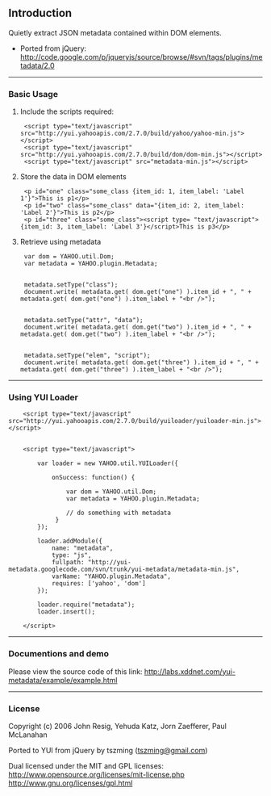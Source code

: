 Introduction
----------------

Quietly extract JSON metadata contained within DOM elements.

 * Ported from jQuery: http://code.google.com/p/jqueryjs/source/browse/#svn/tags/plugins/metadata/2.0

----
### Basic Usage

1. Include the scripts required:

        <script type="text/javascript" src="http://yui.yahooapis.com/2.7.0/build/yahoo/yahoo-min.js"></script>
        <script type="text/javascript" src="http://yui.yahooapis.com/2.7.0/build/dom/dom-min.js"></script>
        <script type="text/javascript" src="metadata-min.js"></script>

2. Store the data in DOM elements

        <p id="one" class="some_class {item_id: 1, item_label: 'Label 1'}">This is p1</p>
        <p id="two" class="some_class" data="{item_id: 2, item_label: 'Label 2'}">This is p2</p>
        <p id="three" class="some_class"><script type= "text/javascript">{item_id: 3, item_label: 'Label 3'}</script>This is p3</p>

3. Retrieve using metadata

        var dom = YAHOO.util.Dom;
        var metadata = YAHOO.plugin.Metadata;
        
        
        metadata.setType("class");
        document.write( metadata.get( dom.get("one") ).item_id + ", " + metadata.get( dom.get("one") ).item_label + "<br />");
        
        
        metadata.setType("attr", "data");
        document.write( metadata.get( dom.get("two") ).item_id + ", " + metadata.get( dom.get("two") ).item_label + "<br />");
        
        
        metadata.setType("elem", "script");
        document.write( metadata.get( dom.get("three") ).item_id + ", " + metadata.get( dom.get("three") ).item_label + "<br />");


----
### Using YUI Loader 

        <script type="text/javascript" src="http://yui.yahooapis.com/2.7.0/build/yuiloader/yuiloader-min.js"></script>


        <script type="text/javascript">
        
            var loader = new YAHOO.util.YUILoader({
        
                onSuccess: function() {
        
                    var dom = YAHOO.util.Dom;
                    var metadata = YAHOO.plugin.Metadata;
                   
                    // do something with metadata
                 }
            });
        
            loader.addModule({
                name: "metadata",
                type: "js",
                fullpath: "http://yui-metadata.googlecode.com/svn/trunk/yui-metadata/metadata-min.js",
                varName: "YAHOO.plugin.Metadata",
                requires: ['yahoo', 'dom']
            });
        
            loader.require("metadata");
            loader.insert();
        
        </script>


----
### Documentions and demo

Please view the source code of this link: http://labs.xddnet.com/yui-metadata/example/example.html

----
### License

Copyright (c) 2006 John Resig, Yehuda Katz, Jorn Zaefferer, Paul McLanahan

Ported to YUI from jQuery by tszming (tszming@gmail.com)

Dual licensed under the MIT and GPL licenses:
http://www.opensource.org/licenses/mit-license.php
http://www.gnu.org/licenses/gpl.html
